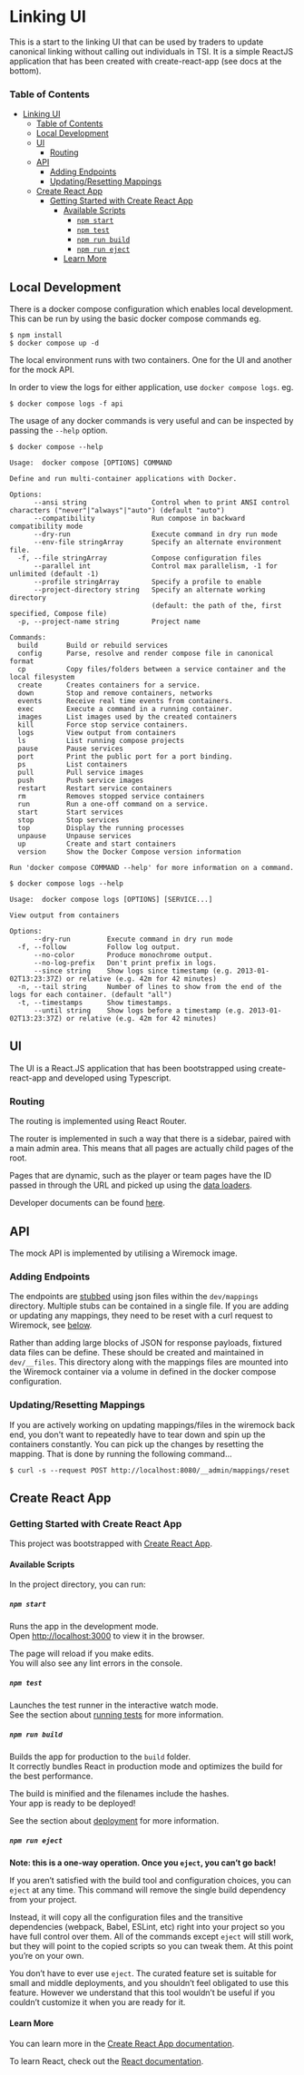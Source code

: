 # Linking UI

This is a start to the linking UI that can be used by traders to update canonical linking without calling out individuals in TSI. It is a simple ReactJS application that has been created with create-react-app (see docs at the bottom).

### Table of Contents

- [Linking UI](#linking-ui)
    - [Table of Contents](#table-of-contents)
  - [Local Development](#local-development)
  - [UI](#ui)
    - [Routing](#routing)
  - [API](#api)
    - [Adding Endpoints](#adding-endpoints)
    - [Updating/Resetting Mappings](#updatingresetting-mappings)
  - [Create React App](#create-react-app)
    - [Getting Started with Create React App](#getting-started-with-create-react-app)
      - [Available Scripts](#available-scripts)
        - [`npm start`](#npm-start)
        - [`npm test`](#npm-test)
        - [`npm run build`](#npm-run-build)
        - [`npm run eject`](#npm-run-eject)
      - [Learn More](#learn-more)

## Local Development

There is a docker compose configuration which enables local development. This can be run by using the basic docker compose commands eg.
```
$ npm install
$ docker compose up -d
```

The local environment runs with two containers. One for the UI and another for the mock API.

In order to view the logs for either application, use `docker compose logs`.
eg.
```
$ docker compose logs -f api
```

The usage of any docker commands is very useful and can be inspected by passing the `--help` option.

```
$ docker compose --help

Usage:  docker compose [OPTIONS] COMMAND

Define and run multi-container applications with Docker.

Options:
      --ansi string                Control when to print ANSI control characters ("never"|"always"|"auto") (default "auto")
      --compatibility              Run compose in backward compatibility mode
      --dry-run                    Execute command in dry run mode
      --env-file stringArray       Specify an alternate environment file.
  -f, --file stringArray           Compose configuration files
      --parallel int               Control max parallelism, -1 for unlimited (default -1)
      --profile stringArray        Specify a profile to enable
      --project-directory string   Specify an alternate working directory
                                   (default: the path of the, first specified, Compose file)
  -p, --project-name string        Project name

Commands:
  build       Build or rebuild services
  config      Parse, resolve and render compose file in canonical format
  cp          Copy files/folders between a service container and the local filesystem
  create      Creates containers for a service.
  down        Stop and remove containers, networks
  events      Receive real time events from containers.
  exec        Execute a command in a running container.
  images      List images used by the created containers
  kill        Force stop service containers.
  logs        View output from containers
  ls          List running compose projects
  pause       Pause services
  port        Print the public port for a port binding.
  ps          List containers
  pull        Pull service images
  push        Push service images
  restart     Restart service containers
  rm          Removes stopped service containers
  run         Run a one-off command on a service.
  start       Start services
  stop        Stop services
  top         Display the running processes
  unpause     Unpause services
  up          Create and start containers
  version     Show the Docker Compose version information

Run 'docker compose COMMAND --help' for more information on a command.

$ docker compose logs --help

Usage:  docker compose logs [OPTIONS] [SERVICE...]

View output from containers

Options:
      --dry-run         Execute command in dry run mode
  -f, --follow          Follow log output.
      --no-color        Produce monochrome output.
      --no-log-prefix   Don't print prefix in logs.
      --since string    Show logs since timestamp (e.g. 2013-01-02T13:23:37Z) or relative (e.g. 42m for 42 minutes)
  -n, --tail string     Number of lines to show from the end of the logs for each container. (default "all")
  -t, --timestamps      Show timestamps.
      --until string    Show logs before a timestamp (e.g. 2013-01-02T13:23:37Z) or relative (e.g. 42m for 42 minutes)
```

## UI

The UI is a React.JS application that has been bootstrapped using create-react-app and developed using Typescript.

### Routing

The routing is implemented using React Router.

The router is implemented in such a way that there is a sidebar, paired with a main admin area. This means that all pages are actually child pages of the root.

Pages that are dynamic, such as the player or team pages have the ID passed in through the URL and picked up using the [data loaders](https://reactrouter.com/en/main/start/tutorial#url-params-in-loaders).

Developer documents can be found [here](https://reactrouter.com/en/main).

## API

The mock API is implemented by utilising a Wiremock image.

### Adding Endpoints

The endpoints are [stubbed](https://wiremock.org/docs/stubbing/) using json files within the `dev/mappings` directory. Multiple stubs can be contained in a single file. If you are adding or updating any mappings, they need to be reset with a curl request to Wiremock, see [below](#updatingresetting-mappings).

Rather than adding large blocks of JSON for response payloads, fixtured data files can be define. These should be created and maintained in `dev/__files`. This directory along with the mappings files are mounted into the Wiremock container via a volume in defined in the docker compose configuration.

### Updating/Resetting Mappings

If you are actively working on updating mappings/files in the wiremock back end, you don't want to repeatedly have to tear down and spin up the containers constantly. You can pick up the changes by resetting the mapping. That is done by running the following command...
```
$ curl -s --request POST http://localhost:8080/__admin/mappings/reset
```

## Create React App

### Getting Started with Create React App

This project was bootstrapped with [Create React App](https://github.com/facebook/create-react-app).

#### Available Scripts

In the project directory, you can run:

##### `npm start`

Runs the app in the development mode.\
Open [http://localhost:3000](http://localhost:3000) to view it in the browser.

The page will reload if you make edits.\
You will also see any lint errors in the console.

##### `npm test`

Launches the test runner in the interactive watch mode.\
See the section about [running tests](https://facebook.github.io/create-react-app/docs/running-tests) for more information.

##### `npm run build`

Builds the app for production to the `build` folder.\
It correctly bundles React in production mode and optimizes the build for the best performance.

The build is minified and the filenames include the hashes.\
Your app is ready to be deployed!

See the section about [deployment](https://facebook.github.io/create-react-app/docs/deployment) for more information.

##### `npm run eject`

**Note: this is a one-way operation. Once you `eject`, you can’t go back!**

If you aren’t satisfied with the build tool and configuration choices, you can `eject` at any time. This command will remove the single build dependency from your project.

Instead, it will copy all the configuration files and the transitive dependencies (webpack, Babel, ESLint, etc) right into your project so you have full control over them. All of the commands except `eject` will still work, but they will point to the copied scripts so you can tweak them. At this point you’re on your own.

You don’t have to ever use `eject`. The curated feature set is suitable for small and middle deployments, and you shouldn’t feel obligated to use this feature. However we understand that this tool wouldn’t be useful if you couldn’t customize it when you are ready for it.

#### Learn More

You can learn more in the [Create React App documentation](https://facebook.github.io/create-react-app/docs/getting-started).

To learn React, check out the [React documentation](https://reactjs.org/).